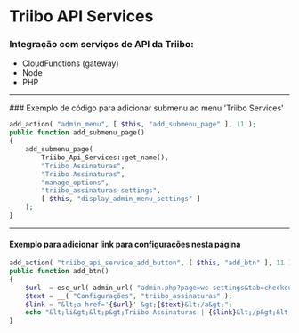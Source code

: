 # Triibo API Services

### Integração com serviços de API da Triibo:
- CloudFunctions (gateway)
- Node
- PHP

<hr>
### Exemplo de código para adicionar submenu ao menu 'Triibo Services'

```php
add_action( "admin_menu", [ $this, "add_submenu_page" ], 11 );
public function add_submenu_page()
{
    add_submenu_page(
        Triibo_Api_Services::get_name(),
        "Triibo Assinaturas",
        "Triibo Assinaturas",
        "manage_options",
        "triibo_assinaturas-settings",
        [ $this, "display_admin_menu_settings" ]
    );
}
```

<hr>
<h4>Exemplo para adicionar link para configurações nesta página</h4>

```php
add_action( "triibo_api_service_add_button", [ $this, "add_btn" ], 11 );
public function add_btn()
{
    $url  = esc_url( admin_url( "admin.php?page=wc-settings&tab=checkout&section=triibo_assinaturas" ) );
    $text = __( "Configurações", "triibo_assinaturas" );
    $link = "&lt;a href='{$url}' &gt;{$text}&lt;/a&gt;";
    echo "&lt;li&gt;&lt;p&gt;Triibo Assinaturas | {$link}&lt;/p&gt;&lt;/li&gt;";
}
```